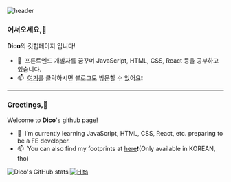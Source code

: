 ![header](https://capsule-render.vercel.app/api?type=waving&color=ea8685)

### 어서오세요,👋

**Dico**의 깃헙페이지 입니다! 
- 🌱 &nbsp;프론트엔드 개발자를 꿈꾸며 JavaScript, HTML, CSS, React 등을 공부하고 있습니다.
- 📫 &nbsp;<a href="https://velog.io/@grinding_hannah" target="_blank">여기</a>를 클릭하시면 블로그도 방문할 수 있어요❗️

----------------------------------------------------------------------------------------------
### Greetings,👋
 
Welcome to **Dico**'s github page!
- 🌱 &nbsp;I’m currently learning JavaScript, HTML, CSS, React, etc. preparing to be a FE developer.  
- 📫 &nbsp;You can also find my footprints at <a href="https://velog.io/@grinding_hannah" target="_blank">here</a>❗️(Only available in KOREAN, tho)
<!--
**ha3158987/ha3158987** is a ✨ _special_ ✨ repository because its `README.md` (this file) appears on your GitHub profile.

Here are some ideas to get you started:

- 🔭 I’m currently working on ...
- 🌱 I’m currently learning ...
- 👯 I’m looking to collaborate on ...
- 🤔 I’m looking for help with ...
- 💬 Ask me about ...
- 📫 How to reach me: ...
- 😄 Pronouns: ...
- ⚡ Fun fact: ...
-->

![Dico's GitHub stats](https://github-readme-stats.vercel.app/api?username=ha3158987)
[![Hits](https://hits.seeyoufarm.com/api/count/incr/badge.svg?url=https%3A%2F%2Fgithub.com%2Fha3158987&count_bg=%2379C83D&title_bg=%23555555&icon=&icon_color=%23E7E7E7&title=hits&edge_flat=false)](https://hits.seeyoufarm.com)
